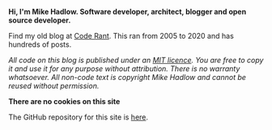 __Hi, I'm Mike Hadlow. Software developer, architect, blogger and open source developer.__

Find my old blog at [Code Rant](http://mikehadlow.blogspot.com/). This ran from 2005 to 2020 and has hundreds of posts.

_All code on this blog is published under an [MIT licence](https://opensource.org/licenses/MIT). You are free to copy it and use it for any purpose without attribution. There is no warranty whatsoever. All non-code text is copyright Mike Hadlow and cannot be reused without permission._

__There are no cookies on this site__

The GitHub repository for this site is [here](https://github.com/mikehadlow/mikehadlow.github.io).